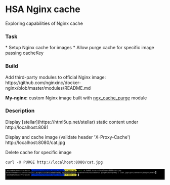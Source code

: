 # HSA Nginx cache
Exploring capabilities of Nginx cache

<h3>Task</h3>
* Setup Nginx cache for images
* Allow purge cache for specific image passing cacheKey

<h3>Build</h3>
Add third-party modules to official Nginx image: <br/>
https://github.com/nginxinc/docker-nginx/blob/master/modules/README.md

**My-nginx:** custom Nginx image built with [ngx_cache_purge](https://github.com/nginx-modules/ngx_cache_purge) module

<h3>Description</h3>
Display [stellar](https://html5up.net/stellar) static content under http://localhost:8081

Display and cache image (validate header 'X-Proxy-Cache')<br/>
http://localhost:8080/cat.jpg

Delete cache for specific image <br/>
```
curl -X PURGE http://localhost:8080/cat.jpg
```
<img src="./images/cache_purged.png" width="900">


